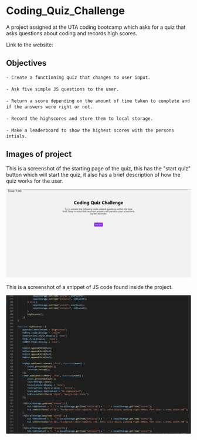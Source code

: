 # Coding_Quiz_Challenge
A project assigned at the UTA coding bootcamp which asks for a quiz that asks questions about coding and records high scores.

Link to the website:

## Objectives 
```
- Create a functioning quiz that changes to user input.

- Ask five simple JS questions to the user.

- Return a score depending on the amount of time taken to complete and if the answers were right or not.

- Record the highscores and store them to local storage.

- Make a leaderboard to show the highest scores with the persons intials.

```

## Images of project 

This is a screenshot of the starting page of the quiz, this has the "start quiz" button which will start the quiz, it also has a brief description of how the quiz works for the user.

![](/assets/images/start_screen.png)

This is a screenshot of a snippet of JS code found inside the project.

![](/assets/images/code_snippet.png)

